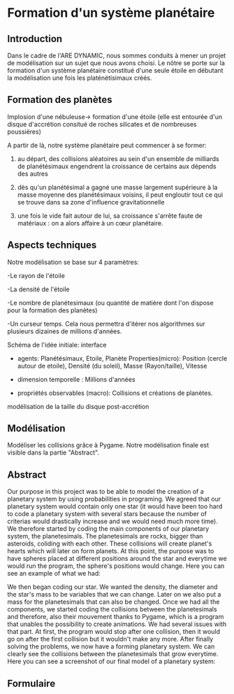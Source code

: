 # Formation d'un système planétaire

## Introduction
Dans le cadre de l'ARE DYNAMIC, nous sommes conduits à mener un projet de modélisation sur un sujet que nous avons choisi. Le nôtre se porte sur la formation d'un système planétaire constitué d'une seule étoile en débutant la modélisation une fois les platénétisimaux créés.

## Formation des planètes

Implosion d'une nébuleuse-> formation d'une étoile (elle est entourée d'un disque d'accrétion consitué de roches silicates et de nombreuses poussières)

A partir de là, notre système planétaire peut commencer à se former:

1.	au départ, des collisions aléatoires au sein d'un ensemble de milliards de planétésimaux engendrent la croissance de certains aux dépends des autres

2.	dès qu'un planétésimal a gagné une masse largement supérieure à la masse moyenne des planétésimaux voisins, il peut engloutir tout ce qui se trouve dans sa zone d'influence gravitationnelle

3.	une fois le vide fait autour de lui, sa croissance s'arrête faute de matériaux : on a alors affaire à un cœur planétaire.


## Aspects techniques

Notre modélisation se base sur 4 paramètres:

-Le rayon de l'étoile

-La densité de l'étoile

-Le nombre de planétesimaux (ou quantité de matière dont l'on dispose pour la formation des planètes)

-Un curseur temps. Cela nous permettra d'itérer nos algorithmes sur plusieurs dizaines de millions d'années. 

Schéma de l'idée initiale: interface
<a href="http://zupimages.net/viewer.php?id=19/13/jrzz.png"><img src="https://zupimages.net/up/19/13/jrzz.png" alt="" /></a>


- agents:
Planétésimaux, Etoile, Planète
Properties(micro): Position (cercle autour de etoile), 
Densité (du soleil), 
Masse (Rayon/taille), 
Vitesse

- dimension temporelle : Millions d'années

- propriétés observables (macro):
Collisions et créations de planètes.


modélisation de la taille du disque post-accrétion
<a href="http://zupimages.net/viewer.php?id=19/13/rb7j.png"><img src="https://zupimages.net/up/19/13/rb7j.png" alt="" /></a>

## Modélisation

Modéliser les collisions grâce à Pygame. Notre modélisation finale est visible dans la partie "Abstract".
<a href="http://zupimages.net/viewer.php?id=19/15/b618.gif"><img src="https://zupimages.net/up/19/15/b618.gif" alt="" /></a>

## Abstract

Our purpose in this project was to be able to model the creation of a planetary system by using probabilities in programing. We agreed that our planetary system would contain only one star (it would have been too hard to code a planetary system with several stars because the number of criterias would drastically increase and we would need much more time). We therefore started by coding the main components of our planetary system, the planetesimals. The planetesimals are rocks, bigger than asteroids, coliding with each other. These collisions will create planet's hearts which will later on form planets. At this point, the purpose was to have spheres placed at different positions around the star and everytime we would run the program, the sphere's positions would change. Here you can see an example of what we had:
<a href="http://zupimages.net/viewer.php?id=19/15/14j3.png"><img src="https://zupimages.net/up/19/15/14j3.png" alt="" /></a>

We then began coding our star. We wanted the density, the diameter and the star's mass to be variables that we can change. Later on we also put a mass for the planetesimals that can also be changed. Once we had all the components, we started coding the collisions between the planetesimals and therefore, also their mouvement thanks to Pygame, which is a program that unables the possibility to create animations. We had several issues with that part. At first, the program would stop after one collision, then it would go on after the first collision but it wouldn't make any more. After finally solving the problems, we now have a forming planetary system. We can clearly see the collisions between the planetesimals that grow everytime. Here you can see a screenshot of our final model of a planetary system:
<a href="http://zupimages.net/viewer.php?id=19/15/gf47.png"><img src="https://zupimages.net/up/19/15/gf47.png" alt="" /></a>
<a href="http://zupimages.net/viewer.php?id=19/15/7cb7.png"><img src="https://zupimages.net/up/19/15/7cb7.png" alt="" /></a>

## Formulaire


